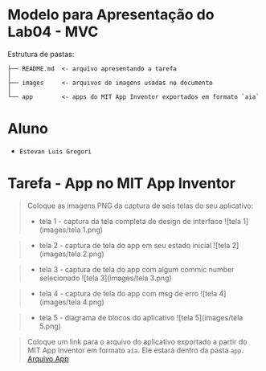 # Modelo para Apresentação do Lab04 - MVC

Estrutura de pastas:

~~~
├── README.md  <- arquivo apresentando a tarefa
│
├── images     <- arquivos de imagens usadas no documento
│
└── app        <- apps do MIT App Inventor exportados em formato `aia`
~~~

# Aluno
* `Estevan Luis Gregori`

# Tarefa - App no MIT App Inventor

> Coloque as imagens PNG da captura de seis telas do seu aplicativo:
> * tela 1 - captura da tela completa de design de interface
> ![tela 1](images/tela 1.png)

> * tela 2 - captura de tela do app em seu estado inicial
> ![tela 2](images/tela 2.png)

> * tela 3 - captura de tela do app com algum commic number selecionado
> ![tela 3](images/tela 3.png)

> * tela 4 - captura de tela do app com msg de erro
> ![tela 4](images/tela 4.png)

> * tela 5 - diagrama de blocos do aplicativo
> ![tela 5](images/tela 5.png)

> Coloque um link para o arquivo do aplicativo exportado a partir do MIT App Inventor em formato `aia`. Ele estará dentro da pasta `app`.
> [Arquivo App](app/Aplicativo_xkcd.aia)
